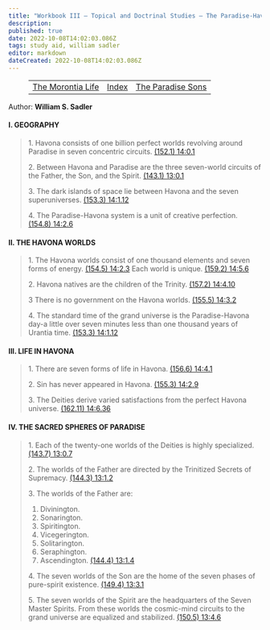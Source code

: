 ```yaml
---
title: "Workbook III — Topical and Doctrinal Studies — The Paradise-Havona System"
description: 
published: true
date: 2022-10-08T14:02:03.086Z
tags: study aid, william sadler
editor: markdown
dateCreated: 2022-10-08T14:02:03.086Z
---
```


<figure class="table chapter-navigator">
	<table>
		<tbody>
		<tr>
			<td><a href="/en/William_S_Sadler/Workbook_3_Topical_and_Doctrinal_Studies/The_Morontia_Life">The Morontia Life</a></td>
			<td><a href="/en/William_S_Sadler/Workbook_3_Topical_and_Doctrinal_Studies/Index">Index</a></td>
			<td><a href="/en/William_S_Sadler/Workbook_3_Topical_and_Doctrinal_Studies/The_Paradise_Sons">The Paradise Sons</a></td>
		</tr>
		</tbody>
	</table>
</figure>

Author: **William S. Sadler**

#### I. GEOGRAPHY

> 1\. Havona consists of one billion perfect worlds revolving around Paradise in seven concentric circuits. [(152.1) 14:0.1](https://www.urantia.org/urantia-book-standardized/paper-14-central-and-divine-universe#U14_0_1)
> 
> 2\. Between Havona and Paradise are the three seven-world circuits of the Father, the Son, and the Spirit. [(143.1) 13:0.1](https://www.urantia.org/urantia-book-standardized/paper-13-sacred-spheres-paradise#U13_0_1)
> 
> 3\. The dark islands of space lie between Havona and the seven superuniverses. [(153.3) 14:1.12](https://www.urantia.org/urantia-book-standardized/paper-14-central-and-divine-universe#U14_1_12)
> 
> 4\. The Paradise-Havona system is a unit of creative perfection. [(154.8) 14:2.6](https://www.urantia.org/urantia-book-standardized/paper-14-central-and-divine-universe#U14_2_6)

#### II. THE HAVONA WORLDS

> 1\. The Havona worlds consist of one thousand elements and seven forms of energy. [(154.5) 14:2.3](https://www.urantia.org/urantia-book-standardized/paper-14-central-and-divine-universe#U14_2_3) Each world is unique. [(159.2) 14:5.6](https://www.urantia.org/urantia-book-standardized/paper-14-central-and-divine-universe#U14_5_6)
> 
> 2\. Havona natives are the children of the Trinity. [(157.2) 14:4.10](https://www.urantia.org/urantia-book-standardized/paper-14-central-and-divine-universe#U14_4_10)
> 
> 3 There is no government on the Havona worlds. [(155.5) 14:3.2](https://www.urantia.org/urantia-book-standardized/paper-14-central-and-divine-universe#U14_3_2)
> 
> 4\. The standard time of the grand universe is the Paradise-Havona day-a little over seven minutes less than one thousand years of Urantia time. [(153.3) 14:1.12](https://www.urantia.org/urantia-book-standardized/paper-14-central-and-divine-universe#U14_1_12)

#### III. LIFE IN HAVONA

> 1\. There are seven forms of life in Havona. [(156.6) 14:4.1](https://www.urantia.org/urantia-book-standardized/paper-14-central-and-divine-universe#U14_4_1)
> 
> 2\. Sin has never appeared in Havona. [(155.3) 14:2.9](https://www.urantia.org/urantia-book-standardized/paper-14-central-and-divine-universe#U14_2_9)
> 
> 3\. The Deities derive varied satisfactions from the perfect Havona universe. [(162.11) 14:6.36](https://www.urantia.org/urantia-book-standardized/paper-14-central-and-divine-universe#U14_6_36)

#### IV. THE SACRED SPHERES OF PARADISE

> 1\. Each of the twenty-one worlds of the Deities is highly specialized. [(143.7) 13:0.7](https://www.urantia.org/urantia-book-standardized/paper-13-sacred-spheres-paradise#U13_0_7)
> 
> 2\. The worlds of the Father are directed by the Trinitized Secrets of Supremacy. [(144.3) 13:1.2](https://www.urantia.org/urantia-book-standardized/paper-13-sacred-spheres-paradise#U13_1_2)
> 
> 3\. The worlds of the Father are:
> 
> 1. Divinington.
> 2. Sonarington.
> 3. Spiritington.
> 4. Vicegerington.
> 5. Solitarington.
> 6. Seraphington.
> 7. Ascendington. [(144.4) 13:1.4](https://www.urantia.org/urantia-book-standardized/paper-13-sacred-spheres-paradise#U13_1_4)
> 
> 4\. The seven worlds of the Son are the home of the seven phases of pure-spirit existence. [(149.4) 13:3.1](https://www.urantia.org/urantia-book-standardized/paper-13-sacred-spheres-paradise#U13_3_1)
> 
> 5\. The seven worlds of the Spirit are the headquarters of the Seven Master Spirits. From these worlds the cosmic-mind circuits to the grand universe are equalized and stabilized. [(150.5) 13:4.6](https://www.urantia.org/urantia-book-standardized/paper-13-sacred-spheres-paradise#U13_4_6)